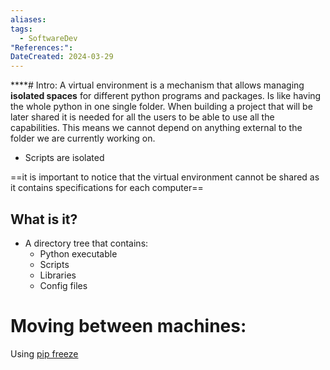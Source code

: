 ```yaml
---
aliases: 
tags:
  - SoftwareDev
"References:": 
DateCreated: 2024-03-29
---
```

****# Intro: 
A virtual environment is a mechanism that allows managing **isolated spaces** for different python programs and packages.
Is like having the whole python in one single folder. When building a project that will be later shared it is needed for all the users to be able to use all the capabilities. This means we cannot depend on anything external to the folder we are currently working on. 
+ Scripts are isolated

==it is important to notice that the virtual environment cannot be shared as it contains specifications for each computer== 
## What is it? 
+ A directory tree that contains: 
	+ Python executable
	+ Scripts
	+ Libraries
	+ Config files 

# Moving between machines: 
Using [pip freeze](pip%20freeze)